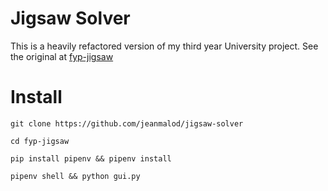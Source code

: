 # Jigsaw Solver

This is a heavily refactored version of my third year University project. See the original at [fyp-jigsaw](https://github.com/jeanmalod/fyp-jigsaw)
# Install

```git clone https://github.com/jeanmalod/jigsaw-solver```

```cd fyp-jigsaw```

```pip install pipenv && pipenv install```

```pipenv shell && python gui.py```
